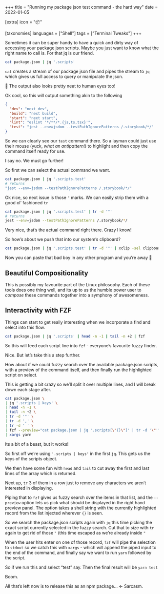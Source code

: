 +++
title = "Running my package json test command - the hard way"
date = 2022-01-05

[extra]
icon = "📦"

[taxonomies]
languages = ["Shell"]
tags = ["Terminal Tweaks"]
+++

Sometimes it can be super handy to have a quick and dirty way of accessing your package json scripts. Maybe you just want to know what the right name to call is. For that jq is our friend.
<!-- more -->

```bash
cat package.json | jq '.scripts'
```

`cat` creates a stream of our package json file and pipes the stream to `jq` which gives us full access to query or manipulate the json.

<aside>
🎨 The output also looks pretty neat to human eyes too!

</aside>

Ok cool, so this will output something akin to the following

```json
{
  "dev": "next dev",
  "build": "next build",
  "start": "next start",
  "lint": "eslint '*/**/*.{js,ts,tsx}'",
  "test": "jest --env=jsdom --testPathIgnorePatterns /.storybook/*/"
}
```

So we can clearly see our `test` command there. So a layman could just use their mouse (yuck, *what an antipattern*!) to highlight and then copy the command itself ready for use. 

I say no. We must go further! 

So first we can select the actual command we want. 

```bash
cat package.json | jq '.scripts.test'
# returns
"jest --env=jsdom --testPathIgnorePatterns /.storybook/*/"
```

Ok nice, so next issue is those `"` marks. We can easily strip them with a good ol’ fashioned `tr`

```bash
cat package.json | jq '.scripts.test' | tr -d '"'
# returns 
jest --env=jsdom --testPathIgnorePatterns /.storybook/*/
```

Very nice, that’s the actual command right there. Crazy I know! 

So how’s about we push that into our system’s clipboard? 

```bash
cat package.json | jq '.scripts.test' | tr -d '"' | xclip -sel clipboard
```

Now you can paste that bad boy in any other program and you’re away 🚀 

## Beautiful Compositionality

This is possibly my favourite part of the Linux philosophy. Each of these tools does one thing well, and its up to us the humble power user to *compose* these commands together into a symphony of awesomeness. 

## Interactivity with FZF

Things can start to get really interesting when we incorporate a find and select into this flow. 

```bash
cat package.json | jq '.scripts' | head -n -1 | tail -n +2 | fzf
```

So this will feed each script line into `fzf` - everyone’s favourite fuzzy finder. 

Nice. But let’s take this a step further. 

How about if we could fuzzy search over the available package.json scripts, with a preview of the command itself, and then finally run the highlighted script on select. 

This is getting a bit crazy so we’ll split it over multiple lines, and I will break down each stage after.

```bash
cat package.json \
| jq '.scripts | keys' \
| head -n -1 \
| tail -n +2 \
| tr -d '"' \
| tr -d ',' \
| tr -d ' ' \
| fzf --preview="cat package.json | jq '.scripts[\"{}\"]' | tr -d '\"'" \
| xargs yarn
```

Its a bit of a beast, but it works! 

So first off we’re using `'.scripts | keys'` in the first `jq`. This gets us the keys of the scripts object. 

We then have some fun with `head` and `tail` to cut away the first and last lines of the array which is returned.

Next up, `tr` 3 of them in a row just to remove any characters we aren’t interested in displaying.

Piping that to `fzf` gives us fuzzy search over the items in that list, and the `--preview` option lets us pick what should be displayed in the right hand preview panel. The option takes a shell string with the currently highlighted record from the list injected wherever `{}` is seen. 

So we search the package.json scripts again with `jq` this time picking the exact script currently selected in the fuzzy search. Cut that to size with `tr` again to get rid of those `"` (this time escaped as we’re already inside `"`  

When the user hits enter on one of those record, `fzf` will pipe the selection to `stdout` so we catch this with `xargs` - which will append the piped input to the end of the command, and finally say we want to run `yarn` followed by the script. 

So if we run this and select “test” say. Then the final result will be `yarn test` 

Boom. 

All that’s left now is to release this as an npm package... ← Sarcasm.
